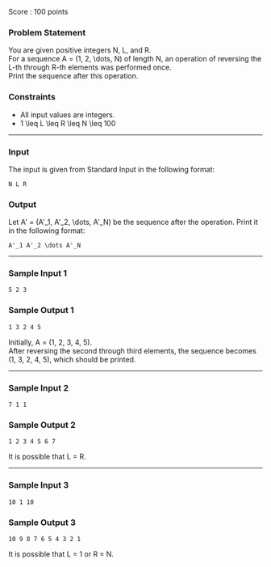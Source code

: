 Score : 100 points

### Problem Statement

You are given positive integers N, L, and R.  
For a sequence A = (1, 2, \dots, N) of length N, an operation of reversing the L-th through R-th elements was performed once.  
Print the sequence after this operation.

### Constraints

* All input values are integers.
* 1 \leq L \leq R \leq N \leq 100

---

### Input

The input is given from Standard Input in the following format:

```
N L R
```

### Output

Let A' = (A'\_1, A'\_2, \dots, A'\_N) be the sequence after the operation. Print it in the following format:

```
A'_1 A'_2 \dots A'_N
```

---

### Sample Input 1

```
5 2 3
```

### Sample Output 1

```
1 3 2 4 5
```

Initially, A = (1, 2, 3, 4, 5).  
After reversing the second through third elements, the sequence becomes (1, 3, 2, 4, 5), which should be printed.

---

### Sample Input 2

```
7 1 1
```

### Sample Output 2

```
1 2 3 4 5 6 7
```

It is possible that L = R.

---

### Sample Input 3

```
10 1 10
```

### Sample Output 3

```
10 9 8 7 6 5 4 3 2 1
```

It is possible that L = 1 or R = N.